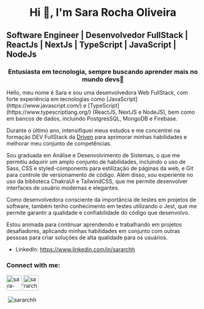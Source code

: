 <h1 align="center">Hi 👋, I'm Sara Rocha Oliveira </h1>  
<h2>
Software Engineer | Desenvolvedor FullStack | ReactJs | NextJs | TypeScript | JavaScript | NodeJs</h2>
<h3 align="center">Entusiasta em tecnologia, sempre buscando aprender mais no mundo devs🚀</h3>  

<p>
Hello, meu nome é Sara e sou uma desenvolvedora Web FullStack, com forte experiência em tecnologias como [JavaScript](https://www.javascript.com/) e [TypeScript](https://www.typescriptlang.org/) (ReactJS, NextJS e NodeJS), bem como em bancos de dados, incluindo PostgresSQL, MongoDB e Firebase.

Durante o último ano, intensifiquei meus estudos e me concentrei na formação DEV FullStack da  [Driven](https://www.driven.com.br/) para aprimorar minhas habilidades e melhorar meu conjunto de competências.

Sou graduada em Análise e Desenvolvimento de Sistemas, o que me permitiu adquirir um amplo conjunto de habilidades, incluindo o uso de Sass, CSS e styled-components para estilização de páginas da web, e Git para controle de versionamento de código. Além disso, sou experiente no uso da biblioteca ChakraUI e TailwindCSS, que me permite desenvolver interfaces de usuário modernas e elegantes.

Como desenvolvedora consciente da importância de testes em projetos de software, também tenho conhecimento em testes utilizando o Jest, que me permite garantir a qualidade e confiabilidade do código que desenvolvo.

Estou animada para continuar aprendendo e trabalhando em projetos desafiadores, aplicando minhas habilidades em conjunto com outras pessoas para criar soluções de alta qualidade para os usuários.
</p>


- LinkedIn:  https://www.linkedin.com/in/sararchh 
  
<h3 align="left">Connect with me:</h3>  
<p align="left">  
<a href="https://linkedin.com/in/sara-rocha-3b979114b" target="blank">
	<img align="center"
	src="https://img.icons8.com/fluent/48/000000/linkedin.png" alt="sara-rocha-3b979114b" height="40" width="40" />
	</a>  
	<a href="https://instagram.com/sara.tsx" target="blank">
	<img align="center"
	src="https://img.icons8.com/fluent/48/000000/instagram-new.png" alt="sararchh" height="40" width="40" />
</a> 
</p>  
  
<p>&nbsp;<img align="center" src="https://github-readme-stats.vercel.app/api?username=sararchh&show_icons=true&locale=en" alt="sararchh" /></p>
